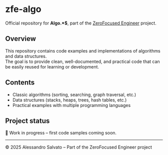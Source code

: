 # zfe-algo

Official repository for **Algo.*$**, part of the [ZeroFocused Engineer](https://www.alessandrosalvato.com) project.

## Overview
This repository contains code examples and implementations of algorithms and data structures.  
The goal is to provide clean, well-documented, and practical code that can be easily reused for learning or development.

## Contents
- Classic algorithms (sorting, searching, graph traversal, etc.)
- Data structures (stacks, heaps, trees, hash tables, etc.)
- Practical examples with multiple programming languages

## Project status
🚧 Work in progress – first code samples coming soon.

---

© 2025 Alessandro Salvato – Part of the ZeroFocused Engineer project
